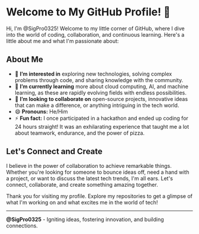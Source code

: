 # Welcome to My GitHub Profile! 👋

Hi, I'm @SigPro0325! Welcome to my little corner of GitHub, where I dive into the world of coding, collaboration, and continuous learning. Here's a little about me and what I'm passionate about:

## About Me

- 👀 **I’m interested in** exploring new technologies, solving complex problems through code, and sharing knowledge with the community.
- 🌱 **I’m currently learning** more about cloud computing, AI, and machine learning, as these are rapidly evolving fields with endless possibilities.
- 💞️ **I’m looking to collaborate on** open-source projects, innovative ideas that can make a difference, or anything intriguing in the tech world.
- 😄 **Pronouns:** He/Him
- ⚡ **Fun fact:** I once participated in a hackathon and ended up coding for 24 hours straight! It was an exhilarating experience that taught me a lot about teamwork, endurance, and the power of pizza.

## Let's Connect and Create

I believe in the power of collaboration to achieve remarkable things. Whether you're looking for someone to bounce ideas off, need a hand with a project, or want to discuss the latest tech trends, I'm all ears. Let's connect, collaborate, and create something amazing together.

Thank you for visiting my profile. Explore my repositories to get a glimpse of what I'm working on and what excites me in the world of tech!

---

**@SigPro0325** - Igniting ideas, fostering innovation, and building connections.
